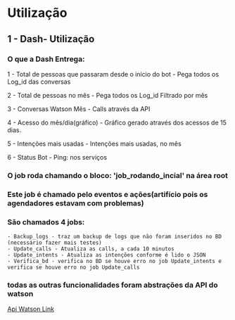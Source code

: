 # Utilização

## 1 - Dash- Utilização

### O que a Dash Entrega:

1 - Total de pessoas que passaram desde o início do bot
    - Pega todos os Log_id das conversas

2 - Total de pessoas no mês
    - Pega todos os Log_id Filtrado por mês 

3 - Conversas Watson Mês
    - Calls através da API

4 - Acesso do mês/dia(gráfico)
    - Gráfico gerado através dos acessos de 15 dias.

5 - Intenções mais usadas
    - Intenções mais usadas, no mês

6 - Status Bot
    - Ping: nos serviços

### O job roda chamando o bloco: 'job_rodando_incial' na área root

### Este job é chamado pelo eventos e ações(artifício pois os agendadores estavam com problemas)

### São chamados 4 jobs:
    - Backup_logs - traz um backup de logs que não foram inseridos no BD (necessário fazer mais testes)
    - Update_calls - Atualiza as calls, a cada 10 minutos
    - Update_intents - Atualiza as intenções conforme é lido o JSON
    - Verifica_bd - verifica no BD se houve erro no job Update_intents e verifica se houve erro no job Update_calls

### todas as outras funcionalidades foram abstrações da  API do watson

[Api Watson Link](https://cloud.ibm.com/apidocs/assistant)